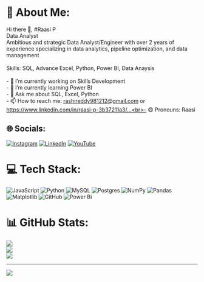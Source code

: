 # 💫 About Me:
Hi there 👋, #Raasi P <br>Data Analyst<br>Ambitious and strategic Data Analyst/Engineer with over 2 years of experience specializing in data analytics, pipeline optimization, and data management<br><br>Skills: SQL, Advance Excel, Python, Power BI, Data Anaysis<br><br>- 🔭 I’m currently working on Skills Development <br>- 🌱 I’m currently learning Power BI <br>- 💬 Ask me about SQL, Excel, Python <br>- 📫 How to reach me: rashireddy981212@gmail.com or https://www.linkedin.com/in/raasi-p-3b37211a3/...<br>- 😄 Pronouns: Raasi 


## 🌐 Socials:
[![Instagram](https://img.shields.io/badge/Instagram-%23E4405F.svg?logo=Instagram&logoColor=white)](https://instagram.com/rashipadmanabh_12) [![LinkedIn](https://img.shields.io/badge/LinkedIn-%230077B5.svg?logo=linkedin&logoColor=white)](https://linkedin.com/in/raasi-p) [![YouTube](https://img.shields.io/badge/YouTube-%23FF0000.svg?logo=YouTube&logoColor=white)](https://youtube.com/@@rashireddy4260) 

# 💻 Tech Stack:
![JavaScript](https://img.shields.io/badge/javascript-%23323330.svg?style=for-the-badge&logo=javascript&logoColor=%23F7DF1E) ![Python](https://img.shields.io/badge/python-3670A0?style=for-the-badge&logo=python&logoColor=ffdd54) ![MySQL](https://img.shields.io/badge/mysql-4479A1.svg?style=for-the-badge&logo=mysql&logoColor=white) ![Postgres](https://img.shields.io/badge/postgres-%23316192.svg?style=for-the-badge&logo=postgresql&logoColor=white) ![NumPy](https://img.shields.io/badge/numpy-%23013243.svg?style=for-the-badge&logo=numpy&logoColor=white) ![Pandas](https://img.shields.io/badge/pandas-%23150458.svg?style=for-the-badge&logo=pandas&logoColor=white) ![Matplotlib](https://img.shields.io/badge/Matplotlib-%23ffffff.svg?style=for-the-badge&logo=Matplotlib&logoColor=black) ![GitHub](https://img.shields.io/badge/github-%23121011.svg?style=for-the-badge&logo=github&logoColor=white) ![Power Bi](https://img.shields.io/badge/power_bi-F2C811?style=for-the-badge&logo=powerbi&logoColor=black)
# 📊 GitHub Stats:
![](https://github-readme-stats.vercel.app/api?username=Raasi-P&theme=tokyonight&hide_border=false&include_all_commits=false&count_private=false)<br/>
![](https://github-readme-streak-stats.herokuapp.com/?user=Raasi-P&theme=tokyonight&hide_border=false)<br/>
![](https://github-readme-stats.vercel.app/api/top-langs/?username=Raasi-P&theme=tokyonight&hide_border=false&include_all_commits=false&count_private=false&layout=compact)

---
[![](https://visitcount.itsvg.in/api?id=Raasi-P&icon=0&color=0)](https://visitcount.itsvg.in)

<!-- Proudly created with GPRM ( https://gprm.itsvg.in ) -->
